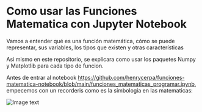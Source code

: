 # Como usar las Funciones Matematica con Jupyter Notebook

Vamos a entender qué es una función matemática, cómo se puede representar, sus variables, los tipos que existen y otras características

Asi mismo en este repositorio, se explicara como usar los paquetes Numpy y Matplotlib para cada tipo de funcion.

Antes de entrar al notebook https://github.com/henrycerpa/funciones-matematica-notebook/blob/main/funciones_matematicas_programar.ipynb, empecemos con un recorderis como es la simbologia en las matematicas:

![Image text](https://github.com/henrycerpa/funciones-matematica-notebook/blob/main/simbolos_matematicos.jpg)
